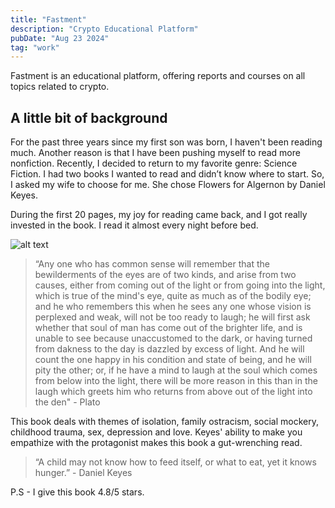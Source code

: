 ```yaml
---
title: "Fastment"
description: "Crypto Educational Platform"
pubDate: "Aug 23 2024"
tag: "work"
---
```


Fastment is an educational platform, offering reports and courses on all topics related to crypto.

## A little bit of background

For the past three years since my first son was born, I haven't been reading much. Another reason is that I have been pushing myself to read more nonfiction. Recently, I decided to return to my favorite genre: Science Fiction. I had two books I wanted to read and didn’t know where to start. So, I asked my wife to choose for me. She chose Flowers for Algernon by Daniel Keyes.

During the first 20 pages, my joy for reading came back, and I got really invested in the book. I read it almost every night before bed.

![alt text](/fastment-landing.png "Test")

> “Any one who has common sense will remember that the bewilderments of the eyes are of two kinds, and arise from two causes, either from coming out of the light or from going into the light, which is true of the mind's eye, quite as much as of the bodily eye; and he who remembers this when he sees any one whose vision is perplexed and weak, will not be too ready to laugh; he will first ask whether that soul of man has come out of the brighter life, and is unable to see because unaccustomed to the dark, or having turned from dakness to the day is dazzled by excess of light. And he will count the one happy in his condition and state of being, and he will pity the other; or, if he have a mind to laugh at the soul which comes from below into the light, there will be more reason in this than in the laugh which greets him who returns from above out of the light into the den" - Plato

This book deals with themes of isolation, family ostracism, social mockery, childhood trauma, sex, depression and love. Keyes' ability to make you empathize with the protagonist makes this book a gut-wrenching read.

> “A child may not know how to feed itself, or what to eat, yet it knows hunger.” - Daniel Keyes

P.S - I give this book 4.8/5 stars.
